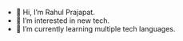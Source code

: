 - 👋 Hi, I’m Rahul Prajapat.
- 👀 I’m interested in new tech.
- 🌱 I’m currently learning multiple tech languages.
